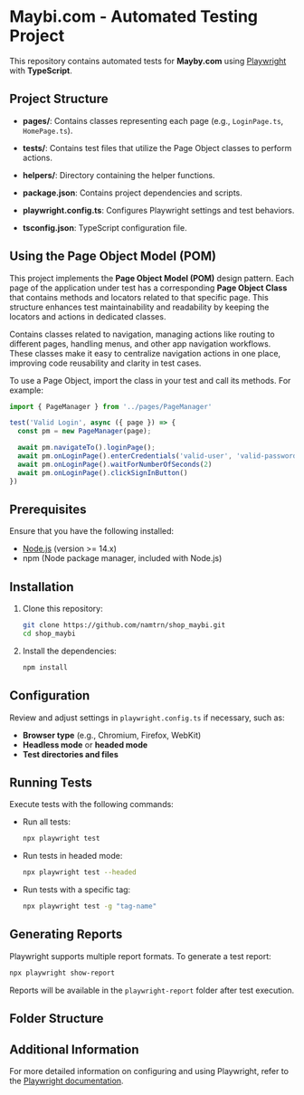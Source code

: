 # Maybi.com - Automated Testing Project

This repository contains automated tests for **Mayby.com** using [Playwright](https://playwright.dev/) with **TypeScript**.

## Project Structure

- **pages/**: Contains classes representing each page (e.g., `LoginPage.ts`, `HomePage.ts`).
- **tests/**: Contains test files that utilize the Page Object classes to perform actions.
- **helpers/**: Directory containing the helper functions.

- **package.json**: Contains project dependencies and scripts.
- **playwright.config.ts**: Configures Playwright settings and test behaviors.
- **tsconfig.json**: TypeScript configuration file.

## Using the Page Object Model (POM)

This project implements the **Page Object Model (POM)** design pattern. Each page of the application under test has a corresponding **Page Object Class** that contains methods and locators related to that specific page. This structure enhances test maintainability and readability by keeping the locators and actions in dedicated classes.

Contains classes related to navigation, managing actions like routing to different pages, handling menus, and other app navigation workflows. These classes make it easy to centralize navigation actions in one place, improving code reusability and clarity in test cases.

To use a Page Object, import the class in your test and call its methods. For example:

```typescript
import { PageManager } from '../pages/PageManager'

test('Valid Login', async ({ page }) => {
  const pm = new PageManager(page);

  await pm.navigateTo().loginPage();
  await pm.onLoginPage().enterCredentials('valid-user', 'valid-password');
  await pm.onLoginPage().waitForNumberOfSeconds(2) 
  await pm.onLoginPage().clickSignInButton()
})
```

## Prerequisites

Ensure that you have the following installed:

- [Node.js](https://nodejs.org/) (version >= 14.x)
- npm (Node package manager, included with Node.js)

## Installation

1. Clone this repository:

   ```bash
   git clone https://github.com/namtrn/shop_maybi.git
   cd shop_maybi
   ```

2. Install the dependencies:

   ```bash
   npm install
   ```

## Configuration

Review and adjust settings in `playwright.config.ts` if necessary, such as:

- **Browser type** (e.g., Chromium, Firefox, WebKit)
- **Headless mode** or **headed mode**
- **Test directories and files**

## Running Tests

Execute tests with the following commands:

- Run all tests:

  ```bash
  npx playwright test
  ```

- Run tests in headed mode:

  ```bash
  npx playwright test --headed
  ```

- Run tests with a specific tag:

  ```bash
  npx playwright test -g "tag-name"
  ```

## Generating Reports

Playwright supports multiple report formats. To generate a test report:

```bash
npx playwright show-report
```

Reports will be available in the `playwright-report` folder after test execution.

## Folder Structure



## Additional Information

For more detailed information on configuring and using Playwright, refer to the [Playwright documentation](https://playwright.dev/docs/intro).